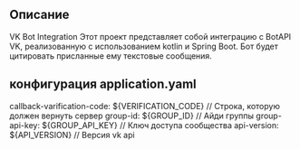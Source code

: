 ## Описание
VK Bot Integration
Этот проект представляет собой интеграцию с BotAPI VK, реализованную с использованием kotlin и Spring Boot.
Бот будет цитировать присланные ему текстовые сообщения.

## конфигурация application.yaml
callback-varification-code: ${VERIFICATION_CODE} // Строка, которую должен вернуть сервер
group-id: ${GROUP_ID}                            // Айди группы
group-api-key: ${GROUP_API_KEY}                  // Ключ доступа сообщества
api-version: ${API_VERSION}                      // Версия vk api
